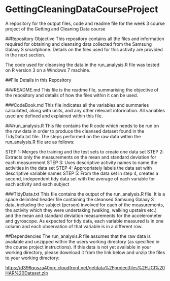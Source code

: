 # GettingCleaningDataCourseProject
A repository for the output files, code and readme file for the week 3 course project of the Getting and Cleaning Data course

##Repository Objective
This repository contains all the files and information required for obtaining and cleansing data collected from the Samsung Galaxy S smartphone. Details on the files used for this activity are provided in the next section.

The code used for cleansing the data in the run_analysis.R file was tested on R version 3 on a Windows 7 machine.

##File Details in this Repository

###README.md
This file is the readme file, summarising the objective of the repository and details of how the files within it can be used.

###CodeBook.md
This file indicates all the variables and summaries calculated, along with units, and any other relevant information. All variables used are defined and explained within this file.

###run_analysis.R
This file contains the R code which needs to be run on the raw data in order to produce the cleansed dataset found in the TidyData.txt file. The steps performed on the raw data within the run_analysis.R file are as follows:

STEP 1: Merges the training and the test sets to create one data set
STEP 2: Extracts only the measurements on the mean and standard deviation for each measurement
STEP 3: Uses descriptive activity names to name the activities in the data set
STEP 4: Appropriately labels the data set with descriptive variable names
STEP 5: From the data set in step 4, creates a second, independent tidy data set with the average of each variable for each activity and each subject

###TidyData.txt
This file contains the output of the run_analysis.R file. It is a space delimited header file containing the cleansed Samsung Galaxy S data, including the subject (person) involved for each of the measurements, the activity which they were undertaking (walking, walking upstairs etc.) and the mean and standard deviation measurements for the accelerometer and gyroscope. As expected for tidy data, each variable measured is in one column and each observation of that variable is in a different row.

##Dependencies
The run_analysis.R file assumes that the raw data is available and unzipped within the users working directory (as specified in the course project instructions). If this data is not yet available in your working directory, please download it from the link below and unzip the files to your working directory:

https://d396qusza40orc.cloudfront.net/getdata%2Fprojectfiles%2FUCI%20HAR%20Dataset.zip 
